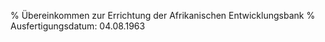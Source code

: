% Übereinkommen zur Errichtung der Afrikanischen Entwicklungsbank
% Ausfertigungsdatum: 04.08.1963
 